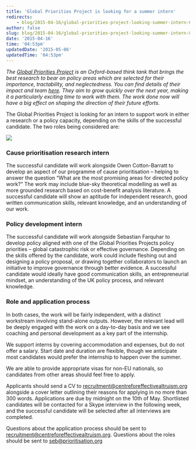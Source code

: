 ```yaml
---
title: 'Global Priorities Project is looking for a summer intern'
redirects:
    - blog/2015-04-16/global-priorities-project-looking-summer-intern-0
author: false
slug: blog/2015-04-16/global-priorities-project-looking-summer-intern-0
date: '2015-04-16'
time: '04:53pm'
updatedDate: '2015-05-06'
updatedTime: '04:53pm'
---
```

_The [Global Priorities Project](http://globalprioritiesproject.org/) is an Oxford-based think tank that brings the best research to bear on policy areas which are selected for their importance, tractability, and neglectedness. You can find details of their impact and team [here](http://globalprioritiesproject.org/about-us/). They aim to grow quickly over the next year, making it a particularly exciting time to work with them. The work done now will have a big effect on shaping the direction of their future efforts._

The Global Priorities Project is looking for an intern to support work in either a research or a policy capacity, depending on the skills of the successful candidate. The two roles being considered are:

![](http://globalprioritiesproject.org/wp-content/uploads/2015/02/Earth-from-the-ISS-720x380.jpg)

### Cause prioritisation research intern

The successful candidate will work alongside Owen Cotton-Barratt to develop an aspect of our programme of cause prioritisation – helping to answer the question “What are the most promising areas for directed policy work?” The work may include blue-sky theoretical modelling as well as more grounded research based on cost-benefit analysis literature. A successful candidate will show an aptitude for independent research, good written communication skills, relevant knowledge, and an understanding of our work.

### Policy development intern

The successful candidate will work alongside Sebastian Farquhar to develop policy aligned with one of the Global Priorities Projects policy priorities – global catastrophic risk or effective governance. Depending on the skills offered by the candidate, work could include fleshing out and designing a policy proposal, or drawing together collaborators to launch an initiative to improve governance through better evidence. A successful candidate would ideally have good communication skills, an entrepreneurial mindset, an understanding of the UK policy process, and relevant knowledge.

### Role and application process

In both cases, the work will be fairly independent, with a distinct workstream involving stand-alone outputs. However, the relevant lead will be deeply engaged with the work on a day-to-day basis and we see coaching and personal development as a key part of the internship.

We support interns by covering accommodation and expenses, but do not offer a salary. Start date and duration are flexible, though we anticipate most candidates would prefer the internship to happen over the summer.

We are able to provide appropriate visas for non-EU nationals, so candidates from other areas should feel free to apply.

Applicants should send a CV to [recruitment@centreforeffectivealtruism.org](mailto:recruitment@centreforeffectivealtruism.org?Subject=GPP%20Internship) alongside a cover letter outlining their reasons for applying in no more than 300 words. Applications are due by midnight on the 10th of May. Shortlisted candidates will be contacted for a Skype interview in the following week, and the successful candidate will be selected after all interviews are completed.

Questions about the application process should be sent to [recruitment@centreforeffectivealtruism.org](mailto:recruitment@centreforeffectivealtruism.org). Questions about the roles should be sent to [seb@prioritisation.org](mailto:seb@prioritisation.org)